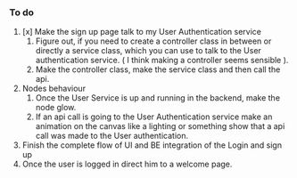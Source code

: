 ### To do

1. [x] Make the sign up page talk to my User Authentication service
    1. Figure out, if you need to create a controller class in between or directly a service class, which you can use to talk to the User authentication service. ( I think making a controller seems sensible ).
    2. Make the controller class, make the service class and then call the api.
2. Nodes behaviour
    1. Once the User Service is up and running in the backend, make the node glow.
    2. If an api call is going to the User Authentication service make an animation on the canvas like a lighting or something show that a api call was made to the User authentication.
3. Finish the complete flow of UI and BE integration of the Login and sign up
4. Once the user is logged in direct him to a welcome page.